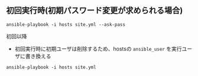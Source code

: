 ## 初回実行時(初期パスワード変更が求められる場合)

```
ansible-playbook -i hosts site.yml --ask-pass
```

初回以降

- 初回実行時に初期ユーザは削除するため、hostsの `ansible_user` を実行ユーザに書き換える

```
ansible-playbook -i hosts site.yml
````
